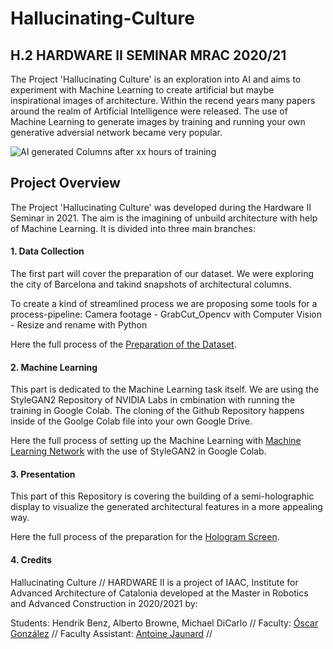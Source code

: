 # Hallucinating-Culture
H.2 HARDWARE II SEMINAR MRAC 2020/21
---

The Project 'Hallucinating Culture' is an exploration into AI and aims to experiment with Machine Learning to create artificial but maybe inspirational images of architecture. Within the recend years many papers around the realm of Artificial Intelligence were released. The use of Machine Learning to generate images by training and running your own generative adversial network became very popular.



![AI generated Columns after xx hours of training](https://github.com/MRAC-IAAC/Hallucinating-Culture/blob/main/02_MACHINE_LEARNING/docs/Hallucinating_Culture_Opener.jpg?raw=true)

## Project Overview
The Project 'Hallucinating Culture' was developed during the Hardware II Seminar in 2021.
The aim is the imagining of unbuild architecture with help of Machine Learning.
It is divided into three main branches:

#### 1. Data Collection
The first part will cover the preparation of our dataset. 
We were exploring the city of Barcelona and takind snapshots of architectural columns.

To create a kind of streamlined process we are proposing some tools for a process-pipeline:
Camera footage  -  GrabCut_Opencv with Computer Vision  -  Resize and rename with Python

Here the full process of the [Preparation of the Dataset](https://github.com/MRAC-IAAC/Hallucinating-Culture/blob/main/01_DATA_COLLECTION).


#### 2. Machine Learning
This part is dedicated to the Machine Learning task itself. We are using the StyleGAN2 Repository of NVIDIA Labs in cmbination with running the training in Google Colab. 
The cloning of the Github Repository happens inside of the Goolge Colab file into your own Google Drive. 

Here the full process of setting up the Machine Learning with [Machine Learning Network](https://github.com/MRAC-IAAC/Hallucinating-Culture/blob/main/02_MACHINE_LEARNING) with the use of StyleGAN2 in Google Colab.

#### 3. Presentation
This part of this Repository is covering the building of a semi-holographic display to visualize the generated architectural features in a more appealing way.

Here the full process of the preparation for the [Hologram Screen](https://github.com/MRAC-IAAC/Hallucinating-Culture/blob/main/03_PRESENTATION).

#### 4. Credits
Hallucinating Culture // HARDWARE II is a project of IAAC, Institute for Advanced Architecture of Catalonia developed at the Master in Robotics and Advanced Construction in 2020/2021 by:

Students: Hendrik Benz, Alberto Browne, Michael DiCarlo // Faculty: [Óscar González](https://oscgonfer.gitlab.io/portfolio/) // Faculty Assistant: [Antoine Jaunard](https://antoine.studio/) //

